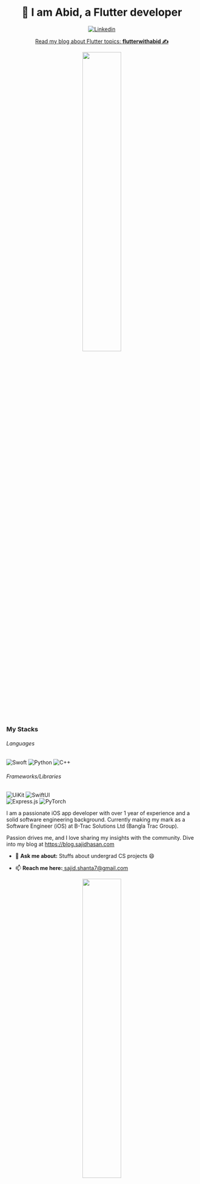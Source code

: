 
<h1 align="center"> 👋 I am Abid, a Flutter developer</h2>

<p align="center">
<a href="https://www.linkedin.com/in/sajidshanta/" target="_blank"><img alt="Linkedin" src="https://img.shields.io/badge/linkedin-%230077B5.svg?&style=for-the-badge&logo=linkedin&logoColor=white"></a>
<a href="https://www.hackerrank.com/sajid_shanta07" target="_blank">
</p>
<p align="center">Read my blog about Flutter topics: <a href="https://flutterwithabid.hashnode.dev" target="_blank"><b>flutterwithabid ✍</b></a></p>

<p align="center">
 <img src="https://github-readme-streak-stats.herokuapp.com/?user=AbidAjad&hide_border=false&theme=react" width="45%"/>
 </p>

### My Stacks
###### Languages
<p>
<img alt="Swoft" src="https://img.shields.io/badge/Swift-FA7343?style=flat-square&logo=swift&logoColor=white" />
<img alt="Python" src="https://img.shields.io/badge/Python-3776AB.svg?&style=flat-square&logo=python&logoColor=white" />
<img alt="C++" src="https://img.shields.io/badge/C++-00599C.svg?&style=flat-square&logo=c%2B%2B&logoColor=white" />
</p>

  

###### Frameworks/Libraries
<p>
<img alt="UiKit" src="https://img.shields.io/badge/UIKit-00599C.svg?&style=flat-square&logo=UiKit&logoColor=white" />
<img alt="SwiftUI" src="https://img.shields.io/badge/SwiftUI-00599C.svg?&style=flat-square&logo=Swift&logoColor=white" />
<br>
<img alt="Express.js" src="https://img.shields.io/badge/Express.js-339933.svg?&style=flat-square&logo=Node.js&logoColor=white" />
<img alt = "PyTorch" src = "https://img.shields.io/badge/PyTorch-EE4C2C.svg?&style=flat-square&logo=PyTorch&logoColor=white" />
</p>


I am a passionate iOS app developer with over 1 year of experience and a solid software engineering background. Currently making my mark as a Software Engineer (iOS) at B-Trac Solutions Ltd (Bangla Trac Group).

Passion drives me, and I love sharing my insights with the community. Dive into my blog at https://blog.sajidhasan.com 

- 💬 <b>Ask me about:</b> Stuffs about undergrad CS projects 😄

- 📫 <b>Reach me here:</b><a href="mailto:sajid.shanta7@gmail.com" target="_blank">  sajid.shanta7@gmail.com</a>

<p align="center">
  <img src="https://github-readme-stats-sigma-five.vercel.app/api?username=AbidAjad&count_private=true&show_icons=true&hide=issues&theme=react" width="45%"/>
</p>


<h2 align="center">Happy Coding!</h2>
